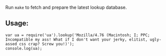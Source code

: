 Run `make` to fetch and prepare the latest lookup database.

Usage:
-----

    var ua = require('ua').lookup('Mozilla/4.76 (Macintosh; I; PPC; Incompatible my ass! What if I don't want your jerky, elitist, ugly-assed css crap? Screw you!)');
    console.log(ua);
